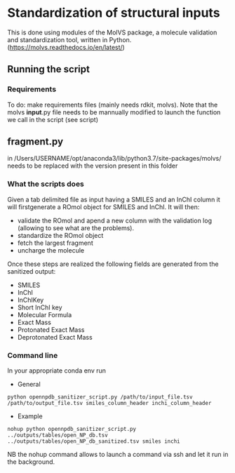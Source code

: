 # Standardization of structural inputs

This is done using modules of the MolVS package, a molecule validation and standardization tool, written in Python. (<https://molvs.readthedocs.io/en/latest/>)

## Running the script

### Requirements

To do: make requirements files (mainly needs rdkit, molvs). Note that the molvs **input**.py file needs to be mannually modified to launch the function we call in the script (see script)

## fragment.py

in /Users/USERNAME/opt/anaconda3/lib/python3.7/site-packages/molvs/ needs to be replaced with the version present in this folder

### What the scripts does

Given a tab delimited file as input having a SMILES and an InChI column it will firstgenerate a ROmol object for SMILES and InChI.
It will then:

- validate the ROmol and apend a new column with the validation log (allowing to see what are the problems).
- standardize the ROmol object
- fetch the largest fragment
- uncharge the molecule

Once these steps are realized the following fields are generated from the sanitized output:

- SMILES
- InChI
- InChIKey
- Short InChI key
- Molecular Formula
- Exact Mass
- Protonated Exact Mass
- Deprotonated Exact Mass

### Command line

In your appropriate conda env run

- General

`python opennpdb_sanitizer_script.py /path/to/input_file.tsv /path/to/output_file.tsv smiles_column_header inchi_column_header`

- Example

`nohup python opennpdb_sanitizer_script.py ../outputs/tables/open_NP_db.tsv ../outputs/tables/open_NP_db_sanitized.tsv smiles inchi`

NB the nohup command allows to launch a command via ssh and let it run in the background.
